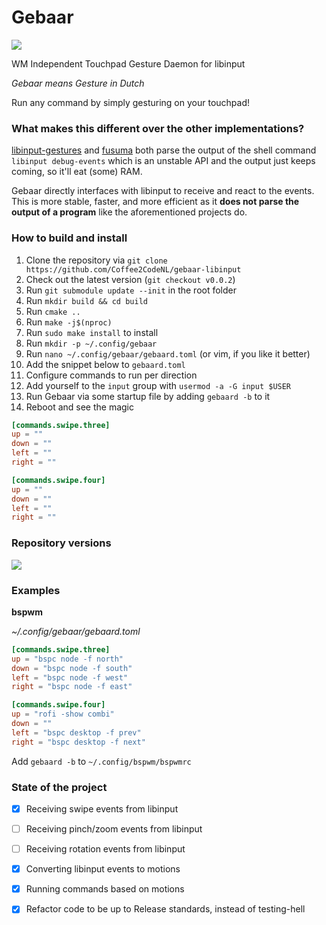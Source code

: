 Gebaar
=========
[![](https://img.shields.io/gitter/room/gebaar-libinput/community.svg?style=flat)](https://gitter.im/gebaar-libinput/community)

WM Independent Touchpad Gesture Daemon for libinput

_Gebaar means Gesture in Dutch_

Run any command by simply gesturing on your touchpad!

### What makes this different over the other implementations?

[libinput-gestures](https://github.com/bulletmark/libinput-gestures) and [fusuma](https://github.com/iberianpig/fusuma) both parse the output of the shell command `libinput debug-events` which is an unstable API and the output just keeps coming, so it'll eat (some) RAM.

Gebaar directly interfaces with libinput to receive and react to the events.   
This is more stable, faster, and more efficient as it **does not parse the output of a program** like the aforementioned projects do.


### How to build and install

1. Clone the repository via `git clone https://github.com/Coffee2CodeNL/gebaar-libinput`
2. Check out the latest version (`git checkout v0.0.2`)
3. Run `git submodule update --init` in the root folder
4. Run `mkdir build && cd build`
5. Run `cmake ..`
6. Run `make -j$(nproc)`
7. Run `sudo make install` to install
8. Run `mkdir -p ~/.config/gebaar`
9. Run `nano ~/.config/gebaar/gebaard.toml` (or vim, if you like it better)
10. Add the snippet below to `gebaard.toml`
11. Configure commands to run per direction
12. Add yourself to the `input` group with `usermod -a -G input $USER`
13. Run Gebaar via some startup file by adding `gebaard -b` to it
14. Reboot and see the magic

```toml
[commands.swipe.three]
up = ""
down = ""
left = ""
right = ""

[commands.swipe.four]
up = ""
down = ""
left = ""
right = ""
```

### Repository versions

![](https://img.shields.io/aur/version/gebaar.svg?style=flat)  

### Examples

**bspwm**

_~/.config/gebaar/gebaard.toml_
```toml
[commands.swipe.three]
up = "bspc node -f north"
down = "bspc node -f south"
left = "bspc node -f west"
right = "bspc node -f east"

[commands.swipe.four]
up = "rofi -show combi"
down = ""
left = "bspc desktop -f prev"
right = "bspc desktop -f next"
```

Add `gebaard -b` to `~/.config/bspwm/bspwmrc`

### State of the project

- [x] Receiving swipe events from libinput
- [ ] Receiving pinch/zoom events from libinput
- [ ] Receiving rotation events from libinput
- [x] Converting libinput events to motions
- [x] Running commands based on motions
- [x] Refactor code to be up to Release standards, instead of testing-hell

